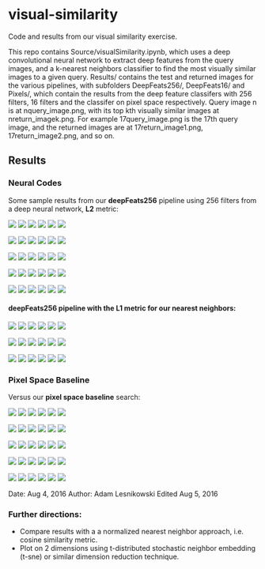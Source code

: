# visual-similarity

Code and results from our visual similarity exercise.

This repo contains Source/visualSimilarity.ipynb, which uses a deep convolutional neural network to extract deep features from the query images, and a k-nearest neighbors classifier to find the most visually similar images to a given query.
Results/ contains the test and returned images for the various pipelines, with subfolders DeepFeats256/, DeepFeats16/ and Pixels/, which contain the results from the deep feature classifers with 256 filters, 16 filters and the classifer on pixel space respectively. Query image n is at nquery_image.png, with its top kth visually similar images at nreturn_imagek.png. For example 17query_image.png is the 17th query image, and the returned images are at 17return_image1.png, 17return_image2.png, and so on. 

## Results

### Neural Codes

Some sample results from our **deepFeats256** pipeline using 256 filters from a deep neural network, **L2** metric:

![](Results/DeepFeats256/0query_image.png)
![](Results/DeepFeats256/0return_image1.png)
![](Results/DeepFeats256/0return_image2.png)
![](Results/DeepFeats256/0return_image3.png)
![](Results/DeepFeats256/0return_image4.png)
![](Results/DeepFeats256/0return_image5.png)

![](Results/DeepFeats256/1query_image.png)
![](Results/DeepFeats256/1return_image1.png)
![](Results/DeepFeats256/1return_image2.png)
![](Results/DeepFeats256/1return_image3.png)
![](Results/DeepFeats256/1return_image4.png)
![](Results/DeepFeats256/1return_image5.png)

![](Results/DeepFeats256/2query_image.png)
![](Results/DeepFeats256/2return_image1.png)
![](Results/DeepFeats256/2return_image2.png)
![](Results/DeepFeats256/2return_image3.png)
![](Results/DeepFeats256/2return_image4.png)
![](Results/DeepFeats256/2return_image5.png)

![](Results/DeepFeats256/3query_image.png)
![](Results/DeepFeats256/3return_image1.png)
![](Results/DeepFeats256/3return_image2.png)
![](Results/DeepFeats256/3return_image3.png)
![](Results/DeepFeats256/3return_image4.png)
![](Results/DeepFeats256/3return_image5.png)

![](Results/DeepFeats256/4query_image.png)
![](Results/DeepFeats256/4return_image1.png)
![](Results/DeepFeats256/4return_image2.png)
![](Results/DeepFeats256/4return_image3.png)
![](Results/DeepFeats256/4return_image4.png)
![](Results/DeepFeats256/4return_image5.png)

#### **deepFeats256** pipeline with the **L1** metric for our nearest neighbors:

![](Results/DeepFeats256L1/0query_image.png)
![](Results/DeepFeats256L1/0return_image1.png)
![](Results/DeepFeats256L1/0return_image2.png)
![](Results/DeepFeats256L1/0return_image3.png)
![](Results/DeepFeats256L1/0return_image4.png)
![](Results/DeepFeats256L1/0return_image5.png)

![](Results/DeepFeats256L1/1query_image.png)
![](Results/DeepFeats256L1/1return_image1.png)
![](Results/DeepFeats256L1/1return_image2.png)
![](Results/DeepFeats256L1/1return_image3.png)
![](Results/DeepFeats256L1/1return_image4.png)
![](Results/DeepFeats256L1/1return_image5.png)

![](Results/DeepFeats256L1/2query_image.png)
![](Results/DeepFeats256L1/2return_image1.png)
![](Results/DeepFeats256L1/2return_image2.png)
![](Results/DeepFeats256L1/2return_image3.png)
![](Results/DeepFeats256L1/2return_image4.png)
![](Results/DeepFeats256L1/2return_image5.png)

### Pixel Space Baseline
Versus our **pixel space baseline** search:

![](Results/Pixels/0query_image.png)
![](Results/Pixels/0return_image1.png)
![](Results/Pixels/0return_image2.png)
![](Results/Pixels/0return_image3.png)
![](Results/Pixels/0return_image4.png)
![](Results/Pixels/0return_image5.png)

![](Results/Pixels/1query_image.png)
![](Results/Pixels/1return_image1.png)
![](Results/Pixels/1return_image2.png)
![](Results/Pixels/1return_image3.png)
![](Results/Pixels/1return_image4.png)
![](Results/Pixels/1return_image5.png)

![](Results/Pixels/2query_image.png)
![](Results/Pixels/2return_image1.png)
![](Results/Pixels/2return_image2.png)
![](Results/Pixels/2return_image3.png)
![](Results/Pixels/2return_image4.png)
![](Results/Pixels/2return_image5.png)

![](Results/Pixels/3query_image.png)
![](Results/Pixels/3return_image1.png)
![](Results/Pixels/3return_image2.png)
![](Results/Pixels/3return_image3.png)
![](Results/Pixels/3return_image4.png)
![](Results/Pixels/3return_image5.png)

![](Results/Pixels/4query_image.png)
![](Results/Pixels/4return_image1.png)
![](Results/Pixels/4return_image2.png)
![](Results/Pixels/4return_image3.png)
![](Results/Pixels/4return_image4.png)
![](Results/Pixels/4return_image5.png)

Date: Aug 4, 2016
Author: Adam Lesnikowski
Edited Aug 5, 2016

### Further directions:

* Compare results with a a normalized nearest neighbor approach, i.e. cosine similarity metric.
* Plot on 2 dimensions using t-distributed stochastic neighbor embedding (t-sne) or similar dimension reduction technique. 


